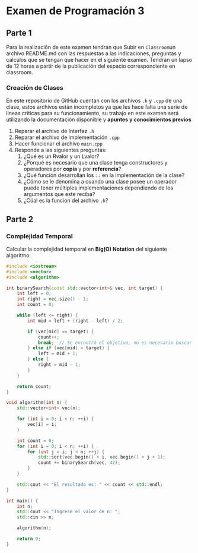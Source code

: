 # Examen de Programación 3

## Parte 1

Para la realización de este examen tendrán que Subir en `Classroom`un archivo README.md con las respuestas a las indicaciones, preguntas y calculos que se tengan que hacer en el siguiente examen. Tendrán un lapso de 12 horas a partir de la publicación del espacio correspondiente en classroom.

### Creación de Clases

En este repositorio de GitHub cuentan con los archivos `.h` y `.cpp` de una clase, estos archivos están incompletos ya que les hace falta una serie de lineas críticas para su funcionamiento, su trabajo en este examen será utilizando la documentación disponible y **apuntes y conocimientos previos**

1. Reparar el archivo de Interfaz `.h`
2. Reparar el archivo de implementación `.cpp`
3. Hacer funcionar el archivo `main.cpp`
4. Responde a las siguientes preguntas:
     1. ¿Qué es un Rvalor y un Lvalor?
     2. ¿Porqué es necesario que una clase tenga constructores y operadores por **copia** y por **referencia**?
     3. ¿Qué función desarrollan los `::` en la implementación de la clase?
     4. ¿Cómo se le denomina a cuando una clase posee un operador puede tener múltiples implementaciones dependiendo de los argumentos que este reciba?
     5. ¿Cúal es la funcion del archivo `.h`?

## Parte 2

### Complejidad Temporal

Calcular la complejidad temporal en **Big(O) Notation** del siguiente algoritmo:

```cpp
#include <iostream>
#include <vector>
#include <algorithm>

int binarySearch(const std::vector<int>& vec, int target) {
    int left = 0;
    int right = vec.size() - 1;
    int count = 0;

    while (left <= right) {
        int mid = left + (right - left) / 2;

        if (vec[mid] == target) {
            count++;
            break;  // Se encontró el objetivo, no es necesario buscar más en este subconjunto.
        } else if (vec[mid] < target) {
            left = mid + 1;
        } else {
            right = mid - 1;
        }
    }

    return count;
}

void algorithm(int n) {
    std::vector<int> vec(n);

    for (int i = 0; i < n; ++i) {
        vec[i] = i;
    }

    int count = 0;
    for (int i = 0; i < n; ++i) {
        for (int j = i; j < n; ++j) {
            std::sort(vec.begin() + i, vec.begin() + j + 1);
            count += binarySearch(vec, 42);
        }
    }

    std::cout << "El resultado es: " << count << std::endl;
}

int main() {
    int n;
    std::cout << "Ingrese el valor de n: ";
    std::cin >> n;

    algorithm(n);

    return 0;
}
```
